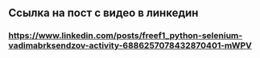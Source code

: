 ## Ссылка на пост с видео в линкедин 
### https://www.linkedin.com/posts/freef1_python-selenium-vadimabrksendzov-activity-6886257078432870401-mWPV
